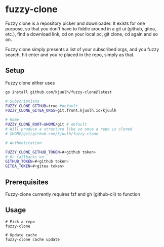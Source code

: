 # fuzzy-clone

Fuzzy clone is a repository picker and downloader. It exists for one purpose, so that you don't have to fiddle around in a git ui (github, gitea, etc.), find a download link, cd on your local pc, git clone, cd again and so on.

Fuzzy clone simply presents a list of your subscribed orgs, and you fuzzy search, hit enter and you're placed in the repo, simply as that.

## Setup

Fuzzy clone either uses 

```bash
go install github.com/kjuulh/fuzzy-clone@latest

# Subscriptions
FUZZY_CLONE_GITHUB=true #default
FUZZY_CLONE_GITEA_ORGS=git.front.kjuulh.io/kjuulh

# Home
FUZZY_CLONE_ROOT=$HOME/git # default
# Will produce a structure like so once a repo is cloned
# $HOME/git/github.com/kjuulh/fuzzy-clone

# Authentication

FUZZY_CLONE_GITHUB_TOKEN=#<github token>
# Or fallbacks on
GITHUB_TOKEN=#<github token>
GITEA_TOKEN=#<gitea token>
```

## Prerequisites

Fuzzy-clone currently requires fzf and gh (github-cli) to function

## Usage

```
# Pick a repo
fuzzy-clone

# Update cache
fuzzy-clone cache update
```
